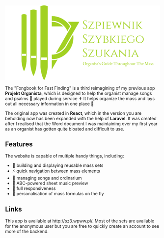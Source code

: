 [![SZ3's logo](public/sz3_splash.svg)](http://sz3.wpww.pl/)

The "Fongbook for Fast Finding" is a third reimagining of my previous app **Projekt Organista**, which is designed to help the organist manage songs and psalms 📜 played during service ✝️ It helps organize the mass and lays out all necessary information in one place 💊

The original app was created in **React**, which in the version you are beholding now has been expanded with the help of **Laravel**. It was created after I realised that the Word document I was maintaining over my first year as an organist has gotten quite bloated and difficult to use.

## Features
The website is capable of multiple handy things, including:
- 🧱 building and displaying reusable mass sets
- ⚡ quick navigation between mass elements
- 📖 managing songs and ordinarium
- 🎵 ABC-powered sheet music preview
- 📱 full responsiveness
- 💨 personalisation of mass formulas on the fly

## Links

This app is available at http://sz3.wpww.pl/. Most of the sets are available for the anonymous user but you are free to quickly create an account to see more of the backend.
